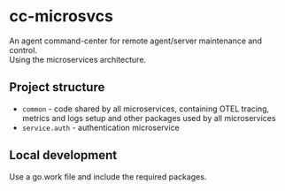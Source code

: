 # cc-microsvcs

An agent command-center for remote agent/server maintenance and control.  
Using the microservices architecture.

## Project structure

- `common` - code shared by all microservices, containing OTEL tracing, metrics and logs setup and other packages used by all microservices
- `service.auth` - authentication microservice

## Local development

Use a go.work file and include the required packages.
